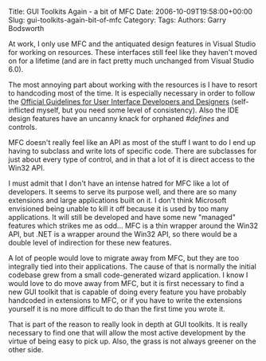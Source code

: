 Title: GUI Toolkits Again - a bit of MFC
Date: 2006-10-09T19:58:00+00:00
Slug: gui-toolkits-again-bit-of-mfc
Category: 
Tags: 
Authors: Garry Bodsworth

At work, I only use MFC and the antiquated design features in Visual Studio for working on resources.  These interfaces still feel like they haven't moved on for a lifetime (and are in fact pretty much unchanged from Visual Studio 6.0).

The most annoying part about working with the resources is I have to resort to handcoding most of the time.  It is especially necessary in order to follow the <a href="http://msdn.microsoft.com/library/default.asp?url=/library/en-us/dnwue/html/ch14e.asp">Official Guidelines for User Interface Developers and Designers</a> (self-inflicted myself, but you need some level of consistency).  Also the IDE design features have an uncanny knack for orphaned <span style="font-style:italic;">#defines</span> and controls.

MFC doesn't really feel like an API as most of the stuff I want to do I end up having to subclass and write lots of specific code.  There are subclasses for just about every type of control, and in that a lot of it is direct access to the Win32 API.

I must admit that I don't have an intense hatred for MFC like a lot of developers.  It seems to serve its purpose well, and there are so many extensions and large applications built on it.  I don't think Microsoft envisioned being unable to kill it off because it is used by too many applications.  It will still be developed and have some new "managed" features which strikes me as odd...  MFC is a thin wrapper around the Win32 API, but .NET is a wrapper around the Win32 API, so there would be a double level of indirection for these new features.

A lot of people would love to migrate away from MFC, but they are too integrally tied into their applications.  The cause of that is normally the initial codebase grew from a small code-generated wizard application.  I know I would love to do move away from MFC, but it is first necessary to find a new GUI toolkit that is capable of doing every feature you have probably handcoded in extensions to MFC, or if you have to write the extensions yourself it is no more difficult to do than the first time you wrote it.

That is part of the reason to really look in depth at GUI toolkits.  It is really necessary to find one that will allow the most active development by the virtue of being easy to pick up.  Also, the grass is not always greener on the other side.